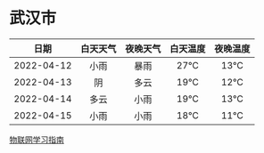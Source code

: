 # 武汉市
|日期|白天天气|夜晚天气|白天温度|夜晚温度|
|:--:|:--:|:--:|:--:|:--:|
|2022-04-12|小雨|暴雨|27℃|13℃|
|2022-04-13|阴|多云|19℃|12℃|
|2022-04-14|多云|小雨|19℃|13℃|
|2022-04-15|小雨|小雨|18℃|11℃|
 
[物联网学习指南](http://doc.lziqi.top/IoT)

